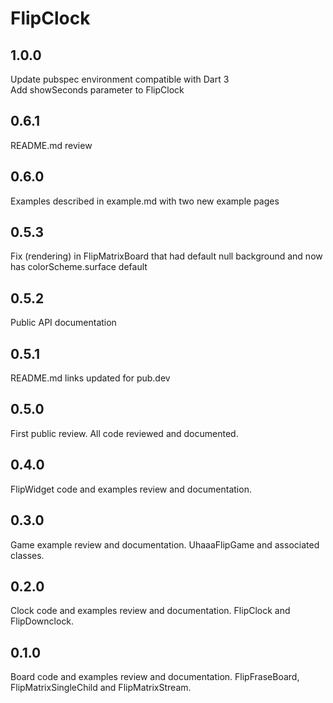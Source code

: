 # FlipClock

## 1.0.0

Update pubspec environment compatible with Dart 3   
Add showSeconds parameter to FlipClock   

## 0.6.1

README.md review

## 0.6.0

Examples described in example.md with two new example pages

## 0.5.3

Fix (rendering) in FlipMatrixBoard that had default null background and now has colorScheme.surface default

## 0.5.2

Public API documentation

## 0.5.1

README.md links updated for pub.dev

## 0.5.0

First public review.
All code reviewed and documented.

## 0.4.0

FlipWidget code and examples review and documentation.

## 0.3.0

Game example review and documentation.
UhaaaFlipGame and associated classes.

## 0.2.0

Clock code and examples review and documentation.
FlipClock and FlipDownclock.

## 0.1.0

Board code and examples review and documentation.
FlipFraseBoard, FlipMatrixSingleChild and FlipMatrixStream.

